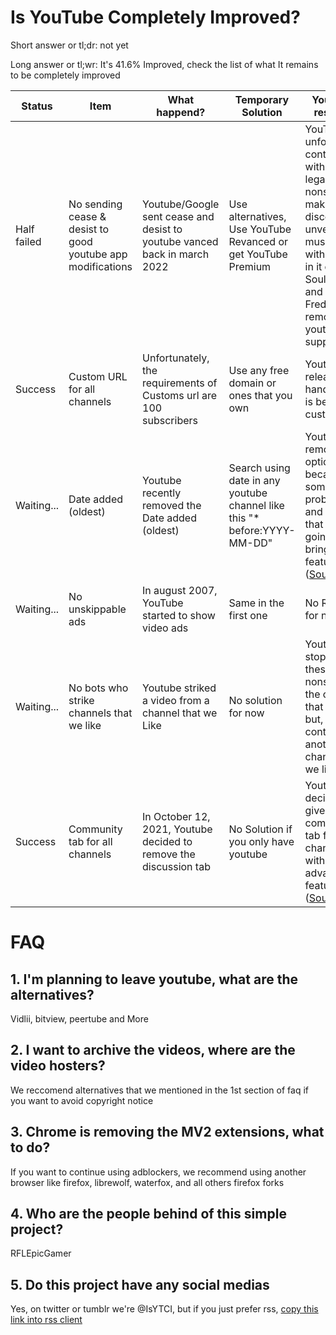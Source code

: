 # Is YouTube Completely Improved?
Short answer or tl;dr: not yet

Long answer or tl;wr: It's 41.6% Improved, check the list of what It remains to be completely improved

| Status | Item | What happend? | Temporary Solution | Youtube's response
| ----------- | ----------- | ----------- | ----------- | ----------- | 
| Half failed | No sending cease & desist to good youtube app modifications | Youtube/Google sent cease and desist to youtube vanced back in march 2022 | Use alternatives, Use YouTube Revanced or get YouTube Premium | YouTube unfortunately continued with these legal nonsense by making discord unverify music bots with youtube in it causing Soul Music and FredBoat to remove youtube support
| Success | Custom URL for all channels | Unfortunately, the requirements of Customs url are 100 subscribers | Use any free domain or ones that you own | Youtube released handles that is better than custom urls
| Waiting... | Date added (oldest) | Youtube recently removed the Date added (oldest) | Search using date in any youtube channel like this "* before:YYYY-MM-DD" | Youtube removed this option because of some problems and they said that they're going to bring this feature back ([Source](https://twitter.com/TeamYouTube/status/1589568910197760002))
| Waiting... | No unskippable ads | In august 2007, YouTube started to show video ads | Same in the first one | No Response for now
| Waiting... | No bots who strike channels that we like | Youtube striked a video from a channel that we Like | No solution for now | Youtube bots stopped these strike nonsense on the channel that we like, but, It continued on another channel that we like too
| Success | Community tab for all channels | In October 12, 2021, Youtube decided to remove the discussion tab | No Solution if you only have youtube | Youtube decided to give community tab for all channels with advanced features ([Source](https://support.google.com/youtube/thread/184156308?hl=en&msgid=184184505))

# FAQ

## 1. I'm planning to leave youtube, what are the alternatives?

Vidlii, bitview, peertube and More

## 2. I want to archive the videos, where are the video hosters?

We reccomend alternatives that we mentioned in the 1st section of faq if you want to avoid copyright notice

## 3. Chrome is removing the MV2 extensions, what to do?

If you want to continue using adblockers, we recommend using another browser like firefox, librewolf, waterfox, and all others firefox forks

## 4. Who are the people behind of this simple project?

RFLEpicGamer

## 5. Do this project have any social medias

Yes, on twitter or tumblr we're @IsYTCI, but if you just prefer rss, [copy this link into rss client](https://isytci.tumblr.com/rss)